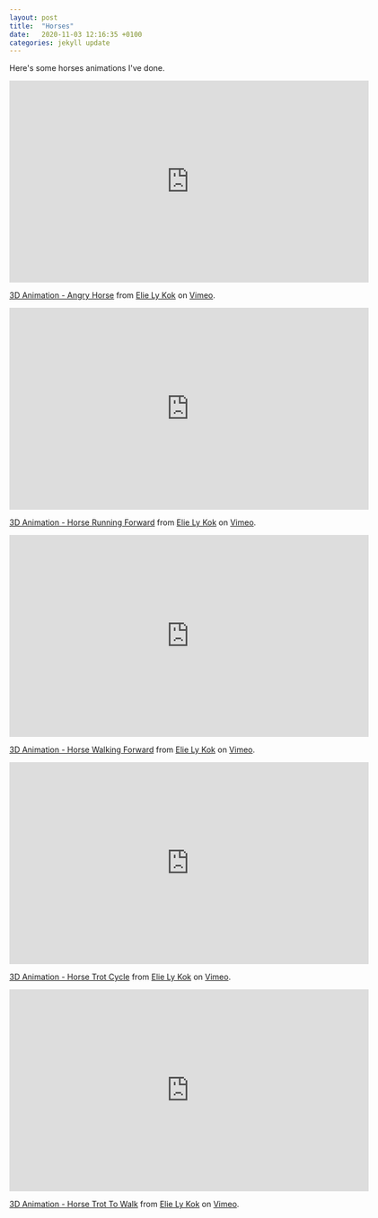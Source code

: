 ```yaml
---
layout: post
title:  "Horses"
date:   2020-11-03 12:16:35 +0100
categories: jekyll update
---
```


Here's some horses animations I've done.

<iframe src="https://player.vimeo.com/video/483136784" width="640" height="360" frameborder="0" allow="autoplay; fullscreen" allowfullscreen></iframe>
<p><a href="https://vimeo.com/483136784">3D Animation - Angry Horse</a> from <a href="https://vimeo.com/user4236670">Elie Ly Kok</a> on <a href="https://vimeo.com">Vimeo</a>.</p>

<iframe src="https://player.vimeo.com/video/444989834" width="640" height="360" frameborder="0" allow="autoplay; fullscreen" allowfullscreen></iframe>
<p><a href="https://vimeo.com/444989834">3D Animation - Horse Running Forward</a> from <a href="https://vimeo.com/user4236670">Elie Ly Kok</a> on <a href="https://vimeo.com">Vimeo</a>.</p>

<iframe src="https://player.vimeo.com/video/443712960" width="640" height="360" frameborder="0" allow="autoplay; fullscreen" allowfullscreen></iframe>
<p><a href="https://vimeo.com/443712960">3D Animation - Horse Walking Forward</a> from <a href="https://vimeo.com/user4236670">Elie Ly Kok</a> on <a href="https://vimeo.com">Vimeo</a>.</p>

<iframe src="https://player.vimeo.com/video/420277993" width="640" height="360" frameborder="0" allow="autoplay; fullscreen" allowfullscreen></iframe>
<p><a href="https://vimeo.com/420277993">3D Animation - Horse Trot Cycle</a> from <a href="https://vimeo.com/user4236670">Elie Ly Kok</a> on <a href="https://vimeo.com">Vimeo</a>.</p>

<iframe src="https://player.vimeo.com/video/475823086" width="640" height="360" frameborder="0" allow="autoplay; fullscreen" allowfullscreen></iframe>
<p><a href="https://vimeo.com/475823086">3D Animation - Horse Trot To Walk</a> from <a href="https://vimeo.com/user4236670">Elie Ly Kok</a> on <a href="https://vimeo.com">Vimeo</a>.</p>